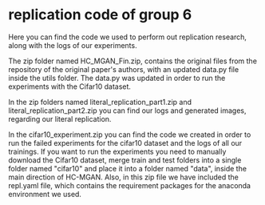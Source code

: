 # replication code of group 6
Here you can find the code we used to perform out replication research, along with the logs of our experiments.

The  zip folder named HC_MGAN_Fin.zip, contains the original files from the repository of the original paper's authors, with an updated data.py file inside the utils folder. The data.py was updated in order to run the experiments with the Cifar10 dataset.

In the zip folders named literal_replication_part1.zip and literal_replication_part2.zip you can find our logs and generated images, regarding our literal replication.

In the cifar10_experiment.zip you can find the code we created in order to run the failed experiments for the cifar10 dataset and the logs of all our trainings. If you want to run the experiments you need to manually download the Cifar10 dataset, merge train and test folders into a single folder named "cifar10" and place it into a folder named "data", inside the main direction of HC-MGAN. Also, in this zip file we have included the repl.yaml file, which contains the requirement packages for the anaconda environment we used.
